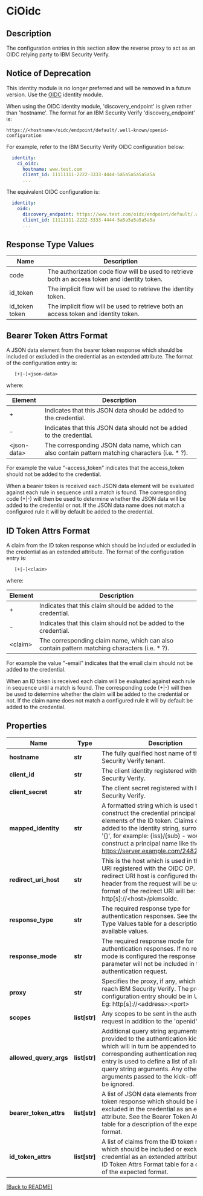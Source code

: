 # CiOidc

## Description

The configuration entries in this section allow the reverse proxy to
act as an OIDC relying party to IBM Security Verify.

## Notice of Deprecation

This identity module is no longer preferred and will be removed in a future 
version. Use the [OIDC](./oidc) identity module.

When using the OIDC identity module, 'discovery\_endpoint' is given rather
than 'hostname'. The format for an IBM Security Verify 'discovery\_endpoint'
is:

`https://<hostname>/oidc/endpoint/default/.well-known/openid-configuration`

For example, refer to the IBM Security Verify OIDC configuration below:

```yaml
  identity:
    ci_oidc:
      hostname: www.test.com
      client_id: 11111111-2222-3333-4444-5a5a5a5a5a5a5a
      ...
```

The equivalent OIDC configuration is:

```yaml
  identity:
    oidc:
      discovery_endpoint: https://www.test.com/oidc/endpoint/default/.well-known/openid-configuration
      client_id: 11111111-2222-3333-4444-5a5a5a5a5a5a5a
      ...
```

## Response Type Values
Name | Description
---- | -----------
code | The authorization code flow will be used to retrieve both an access token and identity token.
id_token | The implicit flow will be used to retrieve the identity token.
id_token token | The implicit flow will be used to retrieve both an access token and identity token.

## Bearer Token Attrs Format
A JSON data element from the bearer token response which should be
included or excluded in the credential as an extended attribute. The format
of the configuration entry is:

       [+|-]<json-data>

where:

Element | Description
------- | -----------
+ | Indicates that this JSON data should be added to the credential.
- | Indicates that this JSON data should not be added to the credential.
\<json-data\> | The corresponding JSON data name, which can also contain pattern matching characters (i.e. * ?).

For example the value "-access\_token" indicates that the access_token should not be added to the credential.

When a bearer token is received each JSON data element will be
evaluated against each rule in sequence until a match is found.
The corresponding code (+|-) will then be used to determine whether
the JSON data will be added to the credential or not. If the JSON
data name does not match a configured rule it will by default be
added to the credential.

## ID Token Attrs Format
A claim from the ID token response which should be included or excluded in the
credential as an extended attribute. The format of the configuration entry is:

       [+|-]<claim>

where:

Element | Description
------- | -----------
+ | Indicates that this claim should be added to the credential.
- | Indicates that this claim should not be added to the credential.
\<claim\> | The corresponding claim name, which can also contain pattern matching characters (i.e. * ?).

For example the value "-email" indicates that the email claim should not be added to the credential.

When an ID token is received each claim will be evaluated against
each rule in sequence until a match is found. The corresponding
code (+|-) will then be used to determine whether the claim will
be added to the credential or not. If the claim name does not
match a configured rule it will by default be added to the
credential.



## Properties

Name | Type | Description | Notes
------------ | ------------- | ------------- | -------------
**hostname** | **str** | The fully qualified host name of the IBM Security Verify tenant.   | [optional] 
**client\_id** | **str** | The client identity registered with IBM Security Verify.  | [optional] 
**client\_secret** | **str** | The client secret registered with IBM Security Verify.  | [optional] 
**mapped\_identity** | **str** | A formatted string which is used to construct the credential principal name from elements of the ID token. Claims can be added to the identity string, surrounded by &#39;{}&#39;, for example:   {iss}/{sub} - would construct a principal name like the following:   https://server.example.com/248289761001  | [optional] [default to '{sub}']
**redirect\_uri\_host** | **str** | This is the host which is used in the redirect URI registered with the OIDC OP. If no redirect URI host is configured the host header from the request will be used. The format of the redirect URI will be: http[s]://&lt;host&gt;/pkmsoidc.  | [optional] 
**response\_type** | **str** | The required response type for authentication responses. See the Response Type Values table for a description of the available values.  | [optional] 
**response\_mode** | **str** | The required response mode for authentication responses. If no response mode is configured the response mode parameter will not be included in the authentication request.    | [optional] 
**proxy** | **str** | Specifies the proxy, if any, which is used to reach IBM Security Verify. The proxy configuration entry should be in URL format. Eg: http[s]://&lt;address&gt;:&lt;port&gt;  | [optional] 
**scopes** | **list[str]** | Any scopes to be sent in the authentication request in addition to the &#39;openid&#39; scope.    | [optional] 
**allowed\_query\_args** | **list[str]** | Additional query string arguments can be provided to the authentication kick-off URL which will in turn be appended to the corresponding authentication request. This entry is used to define a list of allowed query string arguments. Any other arguments passed to the kick-off URL will be ignored.  | [optional] 
**bearer\_token\_attrs** | **list[str]** | A list of JSON data elements from the bearer token response which should be included or excluded in the credential as an extended attribute. See the Bearer Token Attrs Format table for a description of the expected format.  | [optional] 
**id\_token\_attrs** | **list[str]** | A list of claims from the ID token response which should be included or excluded in the credential as an extended attribute. See the ID Token Attrs Format table for a description of the expected format.   | [optional] 

[[Back to README]](../README.md)



